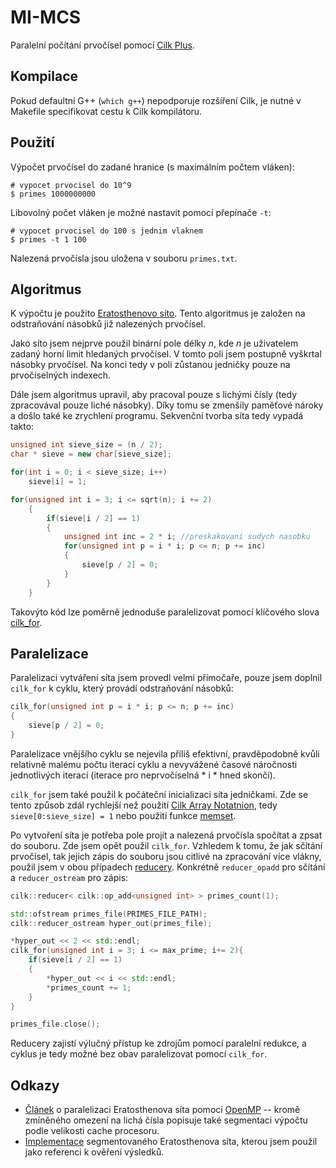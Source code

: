 # MI-MCS

Paralelní počítání prvočísel pomocí [Cilk Plus](https://www.cilkplus.org).

## Kompilace

Pokud defaultní G++ (`which g++`) nepodporuje rozšíření Cilk, je nutné v Makefile specifikovat cestu k Cilk kompilátoru.

## Použití

Výpočet prvočísel do zadané hranice (s maximálním počtem vláken):

```
# vypocet prvocisel do 10^9
$ primes 1000000000
```

Libovolný počet vláken je možné nastavit pomocí přepínače `-t`:

```
# vypocet prvocisel do 100 s jednim vlaknem
$ primes -t 1 100
```

Nalezená prvočísla jsou uložena v souboru `primes.txt`.

## Algoritmus

K výpočtu je použito [Eratosthenovo síto](https://en.wikipedia.org/wiki/Sieve_of_Eratosthenes). Tento algoritmus je založen na odstraňování násobků již nalezených prvočísel.

Jako síto jsem nejprve použil binární pole délky *n*, kde *n* je uživatelem zadaný horní limit hledaných prvočísel. V tomto poli jsem postupně vyškrtal násobky prvočísel. Na konci tedy v poli zůstanou jedničky pouze na prvočíselných indexech.

Dále jsem algoritmus upravil, aby pracoval pouze s lichými čísly (tedy zpracovával pouze liché násobky). Díky tomu se zmenšily paměťové nároky a došlo také ke zrychlení programu. Sekvenční tvorba síta tedy vypadá takto:

```cpp
unsigned int sieve_size = (n / 2);
char * sieve = new char[sieve_size];

for(int i = 0; i < sieve_size; i++)
	sieve[i] = 1;

for(unsigned int i = 3; i <= sqrt(n); i += 2)
    {
        if(sieve[i / 2] == 1)
        {
            unsigned int inc = 2 * i; //preskakovani sudych nasobku
            for(unsigned int p = i * i; p <= n; p += inc)
            {
                sieve[p / 2] = 0;
            }
        }
    }
```

Takovýto kód lze poměrně jednoduše paralelizovat pomocí klíčového slova [cilk_for](https://www.cilkplus.org/tutorial-cilk-plus-keywords#cilk_for).

## Paralelizace

Paralelizaci vytváření síta jsem provedl velmi přímočaře, pouze jsem doplnil `cilk_for` k cyklu, který provádí odstraňování násobků:

```cpp
cilk_for(unsigned int p = i * i; p <= n; p += inc)
{
	sieve[p / 2] = 0;
}
```

Paralelizace vnějšího cyklu se nejevila příliš efektivní, pravděpodobně kvůli relativně malému počtu iterací cyklu a nevyvážené časové náročnosti jednotlivých iterací (iterace pro neprvočíselná * i * hned skončí).

`cilk_for` jsem také použil k počáteční inicializaci síta jedničkami. Zde se tento způsob zdál rychlejší než použití [Cilk Array Notatnion](https://www.cilkplus.org/tutorial-array-notation), tedy `sieve[0:sieve_size] = 1` nebo použití funkce [memset](http://www.cplusplus.com/reference/cstring/memset/).

Po vytvoření síta je potřeba pole projít a nalezená prvočísla spočítat a zpsat do souboru. Zde jsem opět použil `cilk_for`. Vzhledem k tomu, že jak sčítání prvočísel, tak jejich zápis do souboru jsou citlivé na zpracování více vlákny, použil jsem v obou případech [reducery](https://www.cilkplus.org/tutorial-cilk-plus-reducers). Konkrétně `reducer_opadd` pro sčítání a `reducer_ostream` pro zápis:

```cpp
cilk::reducer< cilk::op_add<unsigned int> > primes_count(1);

std::ofstream primes_file(PRIMES_FILE_PATH);
cilk::reducer_ostream hyper_out(primes_file);

*hyper_out << 2 << std::endl;
cilk_for(unsigned int i = 3; i <= max_prime; i+= 2){
    if(sieve[i / 2] == 1)
    {
    	*hyper_out << i << std::endl;
        *primes_count += 1;
    }
}

primes_file.close();
```

Reducery zajistí výlučný přístup ke zdrojům pomocí paralelní redukce, a cyklus je tedy možné bez obav paralelizovat pomocí `cilk_for`.


## Odkazy

* [Článek](http://create.stephan-brumme.com/eratosthenes/) o paralelizaci Eratosthenova síta pomocí [OpenMP](http://www.openmp.org/) -- kromě zmíněného omezení na lichá čísla popisuje také segmentaci výpočtu podle velikosti cache procesoru.
* [Implementace](http://primesieve.org/segmented_sieve.html) segmentovaného Eratosthenova síta, kterou jsem použil jako referenci k ověření výsledků.